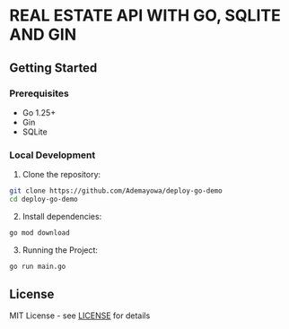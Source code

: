 # REAL ESTATE API WITH GO, SQLITE AND GIN

## Getting Started

### Prerequisites

- Go 1.25+
- Gin
- SQLite

### Local Development

1. Clone the repository:

```bash
git clone https://github.com/Ademayowa/deploy-go-demo
cd deploy-go-demo
```

2. Install dependencies:

```bash
go mod download
```

3. Running the Project:

```bash
go run main.go
```

## License

MIT License - see [LICENSE](LICENSE) for details
